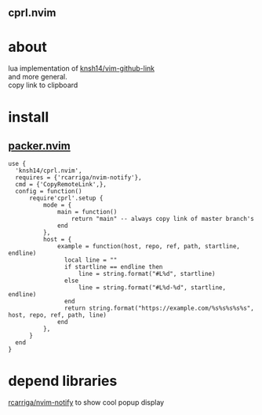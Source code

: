 cprl.nvim
---

# about
lua implementation of [knsh14/vim-github-link]( https://github.com/knsh14/vim-github-link )  
and more general.  
copy link to clipboard

# install

## [packer.nvim]( https://github.com/wbthomason/packer.nvim )
```
use {
  'knsh14/cprl.nvim',
  requires = {'rcarriga/nvim-notify'},
  cmd = {'CopyRemoteLink',},
  config = function()
      require'cprl'.setup {
          mode = {
              main = function()
                  return "main" -- always copy link of master branch's
              end
          },
          host = {
              example = function(host, repo, ref, path, startline, endline)
                local line = ""
                if startline == endline then
                    line = string.format("#L%d", startline)
                else
                    line = string.format("#L%d-%d", startline, endline)
                end
                return string.format("https://example.com/%s%s%s%s%s", host, repo, ref, path, line)
              end
          },
      }
  end
}
```

# depend libraries
[rcarriga/nvim-notify]( https://github.com/rcarriga/nvim-notify ) to show cool popup display
